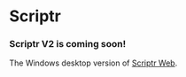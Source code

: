 <h1>Scriptr</h1>
<h3>Scriptr V2 is coming soon!</h3>
<p>The Windows desktop version of <a href= "https://www.github.com/TheLegitSlickCoder/Scriptr-Web">Scriptr Web</a>.</p>
